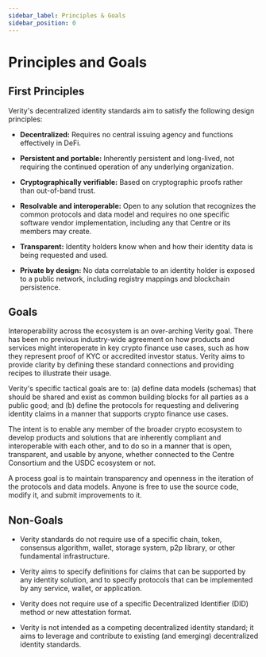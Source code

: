 ```yaml
---
sidebar_label: Principles & Goals
sidebar_position: 0
---
```


# Principles and Goals

## First Principles

Verity's decentralized identity standards aim to satisfy the following design principles:

- **Decentralized:** Requires no central issuing agency and functions effectively in DeFi.

- **Persistent and portable:** Inherently persistent and long-lived, not requiring the continued operation of any underlying organization.

- **Cryptographically verifiable:** Based on cryptographic proofs rather than out-of-band trust.

- **Resolvable and interoperable:** Open to any solution that recognizes the common protocols and data model and requires no one specific software vendor implementation, including any that Centre or its members may create.

- **Transparent:** Identity holders know when and how their identity data is being requested and used.

- **Private by design:** No data correlatable to an identity holder is exposed to a public network, including registry mappings and blockchain persistence.

## Goals

Interoperability across the ecosystem is an over-arching Verity goal. There has been no previous industry-wide agreement on how products and services might interoperate in key crypto finance use cases, such as how they represent proof of KYC or accredited investor status. Verity aims to provide clarity by defining these standard connections and providing recipes to illustrate their usage.

Verity's specific tactical goals are to: (a) define data models (schemas) that should be shared and exist as common building blocks for all parties as a public good; and (b) define the protocols for requesting and delivering identity claims in a manner that supports crypto finance use cases.

The intent is to enable any member of the broader crypto ecosystem to develop products and solutions that are inherently compliant and interoperable with each other, and to do so in a manner that is open, transparent, and usable by anyone, whether connected to the Centre Consortium and the USDC ecosystem or not.

A process goal is to maintain transparency and openness in the iteration of the protocols and data models. Anyone is free to use the source code, modify it, and submit improvements to it.

## Non-Goals

- Verity standards do not require use of a specific chain, token, consensus algorithm, wallet, storage system, p2p library, or other fundamental infrastructure.

- Verity aims to specify definitions for claims that can be supported by any identity solution, and to specify protocols that can be implemented by any service, wallet, or application.

- Verity does not require use of a specific Decentralized Identifier (DID) method or new attestation format.

- Verity is not intended as a competing decentralized identity standard; it aims to leverage and contribute to existing (and emerging) decentralized identity standards.
